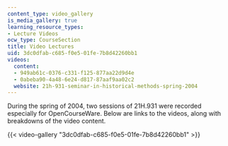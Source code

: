 ```yaml
---
content_type: video_gallery
is_media_gallery: true
learning_resource_types:
- Lecture Videos
ocw_type: CourseSection
title: Video Lectures
uid: 3dc0dfab-c685-f0e5-01fe-7b8d42260bb1
videos:
  content:
  - 949ab61c-0376-c331-f125-877aa22d9d4e
  - 0abeba90-4a48-6e24-d817-87aaf9aa02c2
  website: 21h-931-seminar-in-historical-methods-spring-2004
---
```


During the spring of 2004, two sessions of 21H.931 were recorded especially for OpenCourseWare. Below are links to the videos, along with breakdowns of the video content.

{{< video-gallery "3dc0dfab-c685-f0e5-01fe-7b8d42260bb1" >}}

